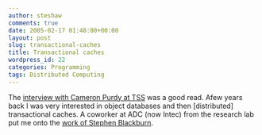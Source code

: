 ```yaml
---
author: steshaw
comments: true
date: 2005-02-17 01:48:00+00:00
layout: post
slug: transactional-caches
title: Transactional caches
wordpress_id: 22
categories: Programming
tags: Distributed Computing
---
```


The [interview with Cameron Purdy at TSS](http://www.theserverside.com/talks/video.tss?id=CameronPurdy&format=http) was a good read. Afew years back I was very interested in object databases and then [distributed] transactional caches. A coworker at ADC (now Intec) from the research lab put me onto the [work of Stephen Blackburn](http://ali-www.cs.umass.edu/~steveb/pubs/abstracts.html#thesis).
